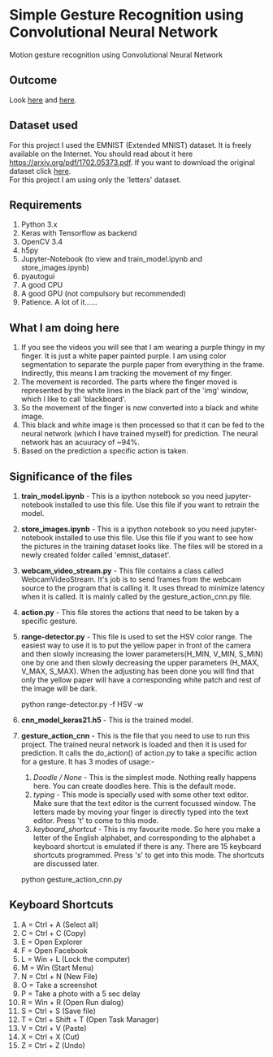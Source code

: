 # Simple Gesture Recognition using Convolutional Neural Network
Motion gesture recognition using Convolutional Neural Network

## Outcome
Look <a href="https://youtu.be/pNvlsXe6Zn4">here</a> and <a href="https://youtu.be/YUM57Uc8Spo">here</a>.

## Dataset used
For this project I used the EMNIST (Extended MNIST) dataset. It is freely available on the Internet. You should read about it here <a href="https://arxiv.org/pdf/1702.05373.pdf">https://arxiv.org/pdf/1702.05373.pdf</a>. If you want to download the original dataset click <a href="https://cloudstor.aarnet.edu.au/plus/index.php/s/54h3OuGJhFLwAlQ/download">here</a>.<br>
For this project I am using only the 'letters' dataset.

## Requirements
1. Python 3.x
2. Keras with Tensorflow as backend
3. OpenCV 3.4
4. h5py
5. Jupyter-Notebook (to view and train_model.ipynb and store_images.ipynb)
6. pyautogui
7. A good CPU
8. A good GPU (not compulsory but recommended)
9. Patience. A lot of it......

## What I am doing here
1. If you see the videos you will see that I am wearing a purple thingy in my finger. It is just a white paper painted purple. I am using color segmentation to separate the purple paper from everything in the frame. Indirectly, this means I am tracking the movement of my finger. 
2. The movement is recorded. The parts where the finger moved is represented by the white lines in the black part of the 'img' window, which I like to call 'blackboard'.
3. So the movement of the finger is now converted into a black and white image.
4. This black and white image is then processed so that it can be fed to the neural network (which I have trained myself) for prediction. The neural network has an acuuracy of ~94%.
5. Based on the prediction a specific action is taken.

## Significance of the files
1. <b>train_model.ipynb</b> - This is a ipython notebook so you need jupyter-notebook installed to use this file. Use this file if you want to retrain the model.
2. <b>store_images.ipynb</b> - This is a ipython notebook so you need jupyter-notebook installed to use this file. Use this file if you want to see how the pictures in the training dataset looks like. The files will be stored in a newly created folder called 'emnist_dataset'.
3. <b>webcam_video_stream.py</b> - This file contains a class called WebcamVideoStream. It's job is to send frames from the webcam source to the program that is calling it. It uses thread to minimize latency when it is called. It is mainly called by the gesture_action_cnn.py file.
4. <b>action.py</b> - This file stores the actions that need to be taken by a specific gesture.
5. <b>range-detector.py</b> - This file is used to set the HSV color range. The easiest way to use it is to put the yellow paper in front of the camera and then slowly increasing the lower parameters(H_MIN, V_MIN, S_MIN) one by one and then slowly decreasing the upper parameters (H_MAX, V_MAX, S_MAX). When the adjusting has been done you will find that only the yellow paper will have a corresponding white patch and rest of the image will be dark. 
	
	python range-detector.py -f HSV -w

6. <b>cnn_model_keras21.h5</b> - This is the trained model.
7. <b>gesture_action_cnn</b> - This is the file that you need to use to run this project. The trained neural network is loaded and then it is used for prediction. It calls the do_action() of action.py to take a specific action for a gesture. It has 3 modes of usage:-
	1. <i>Doodle / None </i> - This is the simplest mode. Nothing really happens here. You can create doodles here. This is the default mode.
	2. <i>typing</i> - This mode is specially used with some other text editor. Make sure that the text editor is the current focussed window. The letters made by moving your finger is directly typed into the text editor. Press 't' to come to this mode.
	3. <i>keyboard_shortcut</i> - This is my favourite mode. So here you make a letter of the English alphabet, and corresponding to the alphabet a keyboard shortcut is emulated if there is any. There are 15 keyboard shortcuts programmed. Press 's' to get into this mode. The shortcuts are discussed later.

	python gesture_action_cnn.py

## Keyboard Shortcuts
1. A = Ctrl + A (Select all)
2. C = Ctrl + C (Copy)
3. E = Open Explorer
4. F = Open Facebook
5. L = Win + L (Lock the computer)
6. M = Win (Start Menu)
7. N = Ctrl + N (New File)
8. O = Take a screenshot
9. P = Take a photo with a 5 sec delay
10. R = Win + R (Open Run dialog)
11. S = Ctrl + S (Save file)
12. T = Ctrl + Shift + T (Open Task Manager)
13. V = Ctrl + V (Paste)
14. X = Ctrl + X (Cut)
15. Z = Ctrl + Z (Undo)